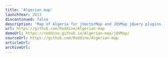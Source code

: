 ```yaml
---
title: 'Algerian map'
launchYear: 2013
discontinued: false
description: 'Map of Algeria for jVectorMap and JQVMap jQuery plugins.'
url: https://github.com/Reddine/Algerian-map
demoUrl: https://reddine.github.io/Algerian-map/jQVMap/
sourceUrl: https://github.com/Reddine/Algerian-map
articleUrl:
archiveUrl:
---
```

